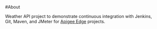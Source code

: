 #About



Weather API project to demonstrate continuous integration with Jenkins, Git, Maven, and JMeter for [Apigee Edge](http://apigee.com/about/products/apis/edge-secure-enterprise-apis/ "Apigee About")  projects.

